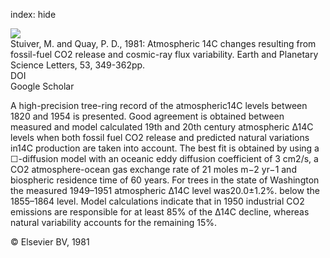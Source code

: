 index: hide

<div class="Citation">
    <div class="Citation-thumb CitationThumb-linked"  data-href="https://doi.org/10.1016/0012-821x(81)90040-6">
      <img src="https://static.claimspace.cloud/climate-study-static/refs/thumbs/6/Stuiver_and_Quay_1981-thumb.png" />
    </div>

  <div class="Citation-body">
    <div class="Citation-text">Stuiver, M. and Quay, P. D., 1981: Atmospheric 14C changes resulting from fossil-fuel CO2 release and cosmic-ray flux variability. <span class="Article-journal">Earth and Planetary Science Letters, </span><span class="Article-volume">53, </span>349-362pp.</div>
    <div class="Citation-links">
      <div class="CitationLink" data-href="https://doi.org/10.1016/0012-821x(81)90040-6">
        <div class="CitationLink-icon CitationLink-Doi"></div>
        <div class="CitationLink-text">DOI</div>
      </div>
      <div class="CitationLink" data-href="https://scholar.google.com/scholar?q=10.1016/0012-821x(81)90040-6">
        <div class="CitationLink-icon CitationLink-Scholar"></div>
        <div class="CitationLink-text">Google Scholar</div>
      </div>
    </div>
  </div>
</div>

A high-precision tree-ring record of the atmospheric14C levels between 1820 and 1954 is presented. Good agreement is obtained between measured and model calculated 19th and 20th century atmospheric Δ14C levels when both fossil fuel CO2 release and predicted natural variations in14C production are taken into account. The best fit is obtained by using a ☐-diffusion model with an oceanic eddy diffusion coefficient of 3 cm2/s, a CO2 atmosphere-ocean gas exchange rate of 21 moles m−2 yr−1 and biospheric residence time of 60 years.                   For trees in the state of Washington the measured 1949–1951 atmospheric Δ14C level was20.0±1.2%. below the 1855–1864 level. Model calculations indicate that in 1950 industrial CO2 emissions are responsible for at least 85% of the Δ14C decline, whereas natural variability accounts for the remaining 15%.

<div class="Citation-copy">
&copy; Elsevier BV, 1981
</div>